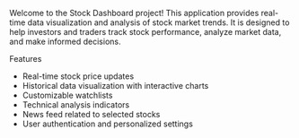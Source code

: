Welcome to the Stock Dashboard project! This application provides real-time data visualization and analysis of stock market trends. It is designed to help investors and traders track stock performance, analyze market data, and make informed decisions.

 Features

- Real-time stock price updates
- Historical data visualization with interactive charts
- Customizable watchlists
- Technical analysis indicators
- News feed related to selected stocks
- User authentication and personalized settings

